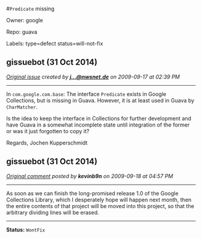 #`Predicate` missing

Owner: google

Repo: guava

Labels: type=defect status=will-not-fix 

## gissuebot (31 Oct 2014)

_[Original issue](https://code.google.com/p/guava-libraries/issues/detail?id=2) created by **j...@nwsnet.de** on 2009-09-17 at 02:39 PM_

---

In `com.google.com.base`: The interface `Predicate`&nbsp;exists in Google
Collections, but is missing in Guava. However, it is at least used in Guava
by `CharMatcher`.

Is the idea to keep the interface in Collections for further development
and have Guava in a somewhat incomplete state until integration of the
former or was it just forgotten to copy it?

Regards,
Jochen Kupperschmidt


## gissuebot (31 Oct 2014)

_[Original comment](https://code.google.com/p/guava-libraries/issues/detail?id=2#c1) posted by **kevinb9n** on 2009-09-18 at 04:57 PM_

---

As soon as we can finish the long-promised release 1.0 of the Google Collections 
Library, which I desperately hope will happen next month, then the entire contents of 
that project will be moved into this project, so that the arbitrary dividing lines 
will be erased.

---

**Status:** `WontFix`


